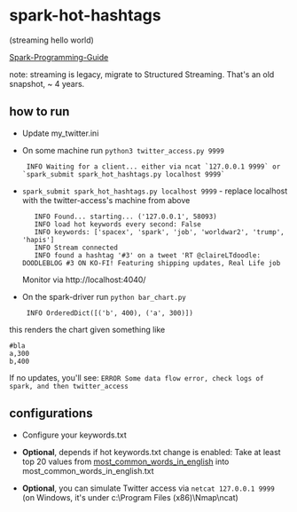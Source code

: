 # spark-hot-hashtags
(streaming hello world)

[Spark-Programming-Guide](http://spark.apache.org/docs/latest/streaming-programming-guide.html)

note: streaming is legacy, migrate to Structured Streaming.
That's an old snapshot, ~ 4 years.

## how to run


* Update my_twitter.ini


* On some machine run `python3 twitter_access.py 9999` 

  ```
   INFO Waiting for a client... either via ncat `127.0.0.1 9999` or `spark_submit spark_hot_hashtags.py localhost 9999`
  ```
  

* `spark_submit spark_hot_hashtags.py localhost 9999` - replace localhost with the twitter-access's machine from above

  ```
     INFO Found... starting... ('127.0.0.1', 58093)
     INFO load hot keywords every second: False
     INFO keywords: ['spacex', 'spark', 'job', 'worldwar2', 'trump', 'hapis']
     INFO Stream connected
     INFO found a hashtag '#3' on a tweet 'RT @claireLTdoodle: DOODLEBLOG #3 ON KO-FI! Featuring shipping updates, Real Life job
  ```

  Monitor via http://localhost:4040/


* On the spark-driver run `python bar_chart.py`

  ```
   INFO OrderedDict([('b', 400), ('a', 300)])
  ```

this renders the chart given something like

  ```
  #bla
  a,300
  b,400
  ```

If no updates, you'll see: `ERROR Some data flow error, check logs of spark, and then twitter_access`


## configurations


* Configure your keywords.txt


* **Optional**, depends if hot keywords.txt change is enabled: Take at least top 20 values from [most_common_words_in_english](https://en.wikipedia.org/wiki/Most_common_words_in_English) into most_common_words_in_english.txt


* **Optional**, you can simulate Twitter access via `netcat 127.0.0.1 9999`
  (on Windows, it's under c:\Program Files (x86)\Nmap\ncat)
